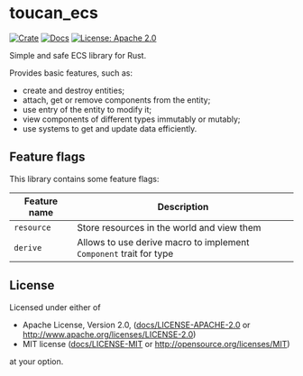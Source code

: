 # toucan_ecs

[![Crate](https://img.shields.io/crates/v/toucan_ecs.svg)](https://crates.io/crates/toucan_ecs)
[![Docs](https://docs.rs/toucan_ecs/badge.svg)](https://docs.rs/toucan_ecs)
[![License: Apache 2.0](https://img.shields.io/badge/License-Apache%202.0-blue.svg)](/docs/LICENSE-APACHE-2.0)

Simple and safe ECS library for Rust.

Provides basic features, such as:

- create and destroy entities;
- attach, get or remove components from the entity;
- use entry of the entity to modify it;
- view components of different types immutably or mutably;
- use systems to get and update data efficiently.

## Feature flags

This library contains some feature flags:

| Feature name | Description                                                        |
|--------------|--------------------------------------------------------------------|
| `resource`   | Store resources in the world and view them                         |
| `derive`     | Allows to use derive macro to implement `Component` trait for type |

## License

Licensed under either of

* Apache License, Version 2.0,
  ([docs/LICENSE-APACHE-2.0](/docs/LICENSE-APACHE-2.0) or http://www.apache.org/licenses/LICENSE-2.0)
* MIT license ([docs/LICENSE-MIT](/docs/LICENSE-MIT) or http://opensource.org/licenses/MIT)

at your option.
